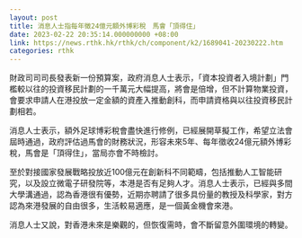 ```yaml
---
layout: post
title: 消息人士指每年徵24億元額外博彩稅　馬會「頂得住」
date: 2023-02-22 20:35:14.000000000 +08:00
link: https://news.rthk.hk/rthk/ch/component/k2/1689041-20230222.htm
categories: rthk
---
```


財政司司司長發表新一份預算案，政府消息人士表示，「資本投資者入境計劃」門檻較以往的投資移民計劃的一千萬元大幅提高，將會是倍增，但不計算物業投資，會要求申請人在港投放一定金額的資產入推動創科，而申請資格與以往投資移民計劃相若。

消息人士表示，額外足球博彩稅會盡快進行修例，已經展開草擬工作，希望立法會屆時通過，政府評估過馬會的財務狀況，形容未來5年、每年徵收24億元額外博彩稅，馬會是「頂得住」，當局亦會不時檢討。

至於對接國家發展戰略投放近100億元在創新科不同範疇，包括推動人工智能研究，以及設立微電子研發院等，本港是否有足夠人才。消息人士表示，已經與多間大學溝通過，認為香港很有優勢，近期亦聘請了很多具份量的教授及科學家，對方認為來港發展的自由很多，生活較易適應，是一個黃金機會來港。

消息人士又說，對香港未來是樂觀的，但恢復需時，會不斷留意外圍環境的轉變。
